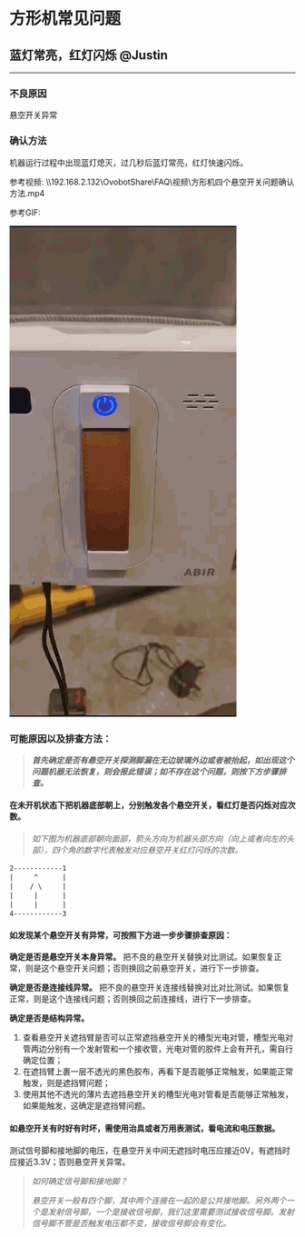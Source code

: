 # 方形机常见问题

## 蓝灯常亮，红灯闪烁 @Justin

---

### 不良原因

悬空开关异常

### 确认方法

机器运行过程中出现蓝灯熄灭，过几秒后蓝灯常亮，红灯快速闪烁。

参考视频: \\\192.168.2.132\OvobotShare\FAQ\视频\方形机四个悬空开关问题确认方法.mp4

参考GIF:

![image](image/faq-square-1.gif)

### 可能原因以及排查方法：

> ***首先确定是否有悬空开关探测脚漏在无边玻璃外边或者被抬起，如出现这个问题机器无法恢复，则会报此错误；如不存在这个问题，则按下方步骤排查。***

#### 在未开机状态下把机器底部朝上，分别触发各个悬空开关，看红灯是否闪烁对应次数。

> *如下图为机器底部朝向面部，箭头方向为机器头部方向（向上或者向左的头部），四个角的数字代表触发对应悬空开关红灯闪烁的次数。*

```
2------------1
|     ^      |
|    / \     |
|     |      |
|     |      |
4------------3
```

#### 如发现某个悬空开关有异常，可按照下方进一步步骤排查原因：

**确定是否是悬空开关本身异常。** 把不良的悬空开关替换对比测试。如果恢复正常，则是这个悬空开关问题；否则换回之前悬空开关，进行下一步排查。

**确定是否是连接线异常。** 把不良的悬空开关连接线替换对比对比测试。如果恢复正常，则是这个连接线问题；否则换回之前连接线，进行下一步排查。

**确定是否是结构异常。** 

1. 查看悬空开关遮挡臂是否可以正常遮挡悬空开关的槽型光电对管，槽型光电对管两边分别有一个发射管和一个接收管，光电对管的胶件上会有开孔，需自行确定位置；
2. 在遮挡臂上裹一层不透光的黑色胶布，再看下是否能够正常触发，如果能正常触发，则是遮挡臂问题；
3. 使用其他不透光的薄片去遮挡悬空开关的槽型光电对管看是否能够正常触发，如果能触发，这确定是遮挡臂问题。

#### 如悬空开关有时好有时坏，需使用治具或者万用表测试，看电流和电压数据。

测试信号脚和接地脚的电压，在悬空开关中间无遮挡时电压应接近0V，有遮挡时应接近3.3V；否则悬空开关异常。

> *如何确定信号脚和接地脚？*
>
> *悬空开关一般有四个脚，其中两个连接在一起的是公共接地脚。另外两个一个是发射信号脚，一个是接收信号脚，我们这里需要测试接收信号脚。发射信号脚不管是否触发电压都不变，接收信号脚会有变化。*

